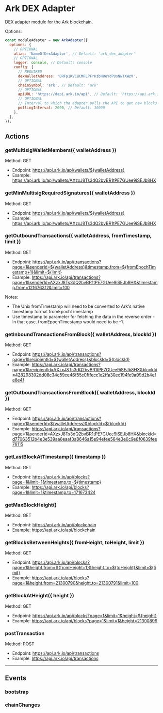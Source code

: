 # Ark DEX Adapter

DEX adapter module for the Ark blockchain.

Options:

```js
const moduleAdapter = new ArkAdapter({
  options: {
    // OPTIONAL
    alias: 'NameOfDexAdaptor', // Default: 'ark_dex_adapter'
    // OPTIONAL
    logger: console, // Default: console
    config: {
      // REQUIRED
      dexWalletAddress: 'DRFp1KVCuCMFLPFrHzbH8eYdPUoNwTXWzV',
      // OPTIONAL
      chainSymbol: 'ark', // Default: 'ark'
      // OPTIONAL
      apiURL: 'https://dapi.ark.io/api', // Default: 'https://api.ark.io/api'
      // OPTIONAL
      // Interval to which the adapter polls the API to get new blocks
      pollingInterval: 2000, // Default: 10000
    },
  },
});
```

## Actions

### getMultisigWalletMembers({ walletAddress })

Method: GET
- Endpoint: https://api.ark.io/api/wallets/${walletAddress}
- Example: https://api.ark.io/api/wallets/AXzxJ8Ts3dQ2bvBR1tPE7GUee9iSEJb8HX

### getMinMultisigRequiredSignatures({ walletAddress })

Method: GET
- Endpoint: https://api.ark.io/api/wallets/${walletAddress}
- Example: https://api.ark.io/api/wallets/AXzxJ8Ts3dQ2bvBR1tPE7GUee9iSEJb8HX

### getOutboundTransactions({ walletAddress, fromTimestamp, limit })

Method: GET
- Endpoint: https://api.ark.io/api/transactions?page=1&senderId=${walletAddress}&timestamp.from=${fromEpochTimestamp+1}&limit=${limit}
- Example: https://api.ark.io/api/transactions?page=1&senderId=AXzxJ8Ts3dQ2bvBR1tPE7GUee9iSEJb8HX&timestamp.from=121676312&limit=100

Notes:

- The Unix fromTimestamp will need to be converted to Ark's native timestamp format fromEpochTimestamp
- Use timestamp.to parameter for fetching the data in the reverse order - In that case, fromEpochTimestamp would need to be -1.

### getInboundTransactionsFromBlock({ walletAddress, blockId })

Method: GET
- Endpoint: https://api.ark.io/api/transactions?page=1&recipientId=${walletAddress}&blockId=${blockId}
- Example: https://api.ark.io/api/transactions?page=1&recipientId=AXzxJ8Ts3dQ2bvBR1tPE7GUee9iSEJb8HX&blockId=428298302dd08c34c59ce46f55c0fffecc1e2ffa30ec194fe9a99d2b4efe8e4f

### getOutboundTransactionsFromBlock({ walletAddress, blockId })

Method: GET
- Endpoint: https://api.ark.io/api/transactions?page=1&senderId=${walletAddress}&blockId=${blockId}
- Example: https://api.ark.io/api/transactions?page=1&senderId=AXzxJ8Ts3dQ2bvBR1tPE7GUee9iSEJb8HX&blockId=d77063512b4e3e539aa8eaaf3a8646a15e94efee564e3e0c9e8f0639fee76115

### getLastBlockAtTimestamp({ timestamp })

Method: GET
- Endpoint: https://api.ark.io/api/blocks?page=1&limit=1&timestamp.to=${timestamp}
- Example: https://api.ark.io/api/blocks?page=1&limit=1&timestamp.to=171673424

### getMaxBlockHeight()

Method: GET
- Endpoint: https://api.ark.io/api/blockchain
- Example: https://api.ark.io/api/blockchain

### getBlocksBetweenHeights({ fromHeight, toHeight, limit })

Method: GET
- Endpoint: https://api.ark.io/api/blocks?page=1&height.from=${fromHeight+1}&height.to=${toHeight}&limit=${limit}
- Example: https://api.ark.io/api/blocks?page=1&height.from=21300790&height.to=21300791&limit=100

### getBlockAtHeight({ height })

Method: GET
- Endpoint: https://api.ark.io/api/blocks?page=1&limit=1&height=${height}
- Example: https://api.ark.io/api/blocks?page=1&limit=1&height=21300899

### postTransaction

Method: POST
- Endpoint: https://api.ark.io/api/transactions
- Example: https://api.ark.io/api/transactions

---

## Events

### bootstrap

### chainChanges
